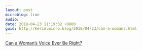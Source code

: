 ```yaml
---
layout: post
microblog: true
audio: 
date: 2018-04-23 11:19:32 +0800
guid: http://kerim.micro.blog/2018/04/23/can-a-womans.html
---
```

[Can a Woman’s Voice Ever Be Right?](http://www.thecut.com/2016/07/female-voice-anxiety-c-v-r.html)
